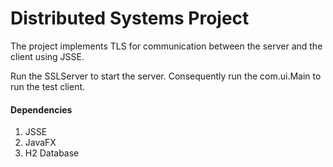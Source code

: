 <h1>Distributed Systems Project</h1>
<p>
The project implements TLS for communication between the
server and the client using JSSE. 
</p>
<p>
Run the SSLServer to start the server.
Consequently run the com.ui.Main to run the test client.
</p>

<h4>Dependencies</h4>
<ol>
    <li>JSSE</li>
    <li>JavaFX</li>
    <li>H2 Database</li>
</ol>